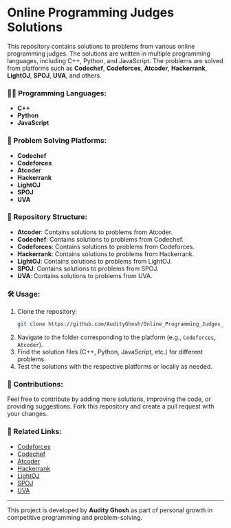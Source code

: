 # Online Programming Judges Solutions

This repository contains solutions to problems from various online programming judges. The solutions are written in multiple programming languages, including C++, Python, and JavaScript. The problems are solved from platforms such as **Codechef**, **Codeforces**, **Atcoder**, **Hackerrank**, **LightOJ**, **SPOJ**, **UVA**, and others.

### 🧑‍💻 Programming Languages:
- **C++**
- **Python**
- **JavaScript**

### 🚀 Problem Solving Platforms:
- **Codechef**
- **Codeforces**
- **Atcoder**
- **Hackerrank**
- **LightOJ**
- **SPOJ**
- **UVA**

### 📁 Repository Structure:
- **Atcoder**: Contains solutions to problems from Atcoder.
- **Codechef**: Contains solutions to problems from Codechef.
- **Codeforces**: Contains solutions to problems from Codeforces.
- **Hackerrank**: Contains solutions to problems from Hackerrank.
- **LightOJ**: Contains solutions to problems from LightOJ.
- **SPOJ**: Contains solutions to problems from SPOJ.
- **UVA**: Contains solutions to problems from UVA.

### 🛠️ Usage:
1. Clone the repository:
    ```bash
    git clone https://github.com/AudityGhosh/Online_Programming_Judges_Solutions.git
    ```
2. Navigate to the folder corresponding to the platform (e.g., `Codeforces`, `Atcoder`).
3. Find the solution files (C++, Python, JavaScript, etc.) for different problems.
4. Test the solutions with the respective platforms or locally as needed.

### 💬 Contributions:
Feel free to contribute by adding more solutions, improving the code, or providing suggestions. Fork this repository and create a pull request with your changes.

### 🔗 Related Links:
- [Codeforces](https://codeforces.com/)
- [Codechef](https://www.codechef.com/)
- [Atcoder](https://atcoder.jp/)
- [Hackerrank](https://www.hackerrank.com/)
- [LightOJ](https://lightoj.com/)
- [SPOJ](https://www.spoj.com/)
- [UVA](https://uva.onlinejudge.org/)

---

This project is developed by **Audity Ghosh** as part of personal growth in competitive programming and problem-solving.
